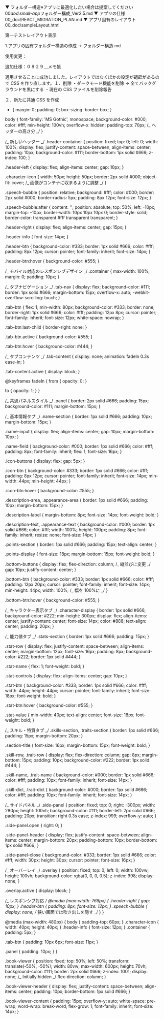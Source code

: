 ▼ フォルダー構造※アプリに最適化したい場合は提案してください 00*doc\small-app*フォルダー構成\_Ver2.5.md ▼ アプリの仕様 00_doc\REACT_MIGRATION_PLAN.md ▼ アプリ固有のレイアウト 00_doc\sampleLayout.html

第一テストレイアウト表示

1.アプリの固有フォルダー構造の作成 → フォルダー構造.md

使用変更：

追加仕様：０８２９＿メモ帳

適用させることに成功しました。レイアウトではなくほかの設定が齟齬があるので CSS を作り直します。１．削除 ・ダークモード機能を削除 → 全てバックグラウンドを黒にする ・現在の CSS ファイルを削除報告

２．新たに共通 CSS を作成

- { margin: 0; padding: 0; box-sizing: border-box; }

body { font-family: 'MS Gothic', monospace; background-color: #000; color: #fff; min-height: 100vh; overflow-x: hidden; padding-top: 70px; /_ ヘッダーの高さ分 _/ }

/_ 新しいヘッダー _/ .header-container { position: fixed; top: 0; left: 0; width: 100%; display: flex; justify-content: space-between; align-items: center; padding: 10px; background-color: #111; border-bottom: 1px solid #666; z-index: 100; }

.header-left { display: flex; align-items: center; gap: 10px; }

.character-icon { width: 50px; height: 50px; border: 2px solid #000; object-fit: cover; /_ 画像がコンテナに収まるように調整 _/ }

.speech-bubble { position: relative; background: #fff; color: #000; border: 2px solid #000; border-radius: 5px; padding: 8px 12px; font-size: 12px; }

.speech-bubble:after { content: ''; position: absolute; top: 50%; left: -10px; margin-top: -10px; border-width: 10px 10px 10px 0; border-style: solid; border-color: transparent #fff transparent transparent; }

.header-right { display: flex; align-items: center; gap: 15px; }

.header-info { font-size: 14px; }

.header-btn { background-color: #333; border: 1px solid #666; color: #fff; padding: 8px 12px; cursor: pointer; font-family: inherit; font-size: 14px; }

.header-btn:hover { background-color: #555; }

/_ モバイル対応のレスポンシブデザイン _/ .container { max-width: 100%; margin: 0; padding: 10px; }

/_ タブナビゲーション _/ .tab-nav { display: flex; background-color: #111; border: 1px solid #666; margin-bottom: 15px; overflow-x: auto; -webkit-overflow-scrolling: touch; }

.tab-btn { flex: 1; min-width: 80px; background-color: #333; border: none; border-right: 1px solid #666; color: #fff; padding: 12px 8px; cursor: pointer; font-family: inherit; font-size: 12px; white-space: nowrap; }

.tab-btn:last-child { border-right: none; }

.tab-btn.active { background-color: #555; }

.tab-btn:hover { background-color: #444; }

/_ タブコンテンツ _/ .tab-content { display: none; animation: fadeIn 0.3s ease-in; }

.tab-content.active { display: block; }

@keyframes fadeIn { from { opacity: 0; }

to { opacity: 1; } }

/_ 共通パネルスタイル _/ .panel { border: 2px solid #666; padding: 15px; background-color: #111; margin-bottom: 15px; }

/_ 基本情報タブ _/ .name-section { border: 1px solid #666; padding: 10px; margin-bottom: 15px; }

.name-input { display: flex; align-items: center; gap: 10px; margin-bottom: 10px; }

.name-field { background-color: #000; border: 1px solid #666; color: #fff; padding: 8px; font-family: inherit; flex: 1; font-size: 16px; }

.icon-buttons { display: flex; gap: 5px; }

.icon-btn { background-color: #333; border: 1px solid #666; color: #fff; padding: 8px 12px; cursor: pointer; font-family: inherit; font-size: 14px; min-width: 44px; min-height: 44px; }

.icon-btn:hover { background-color: #555; }

.description-area, .appearance-area { border: 1px solid #666; padding: 10px; margin-bottom: 15px; }

.description-label { margin-bottom: 8px; font-size: 14px; font-weight: bold; }

.description-text, .appearance-text { background-color: #000; border: 1px solid #666; color: #fff; width: 100%; height: 100px; padding: 8px; font-family: inherit; resize: none; font-size: 14px; }

.points-section { border: 1px solid #666; padding: 15px; text-align: center; }

.points-display { font-size: 18px; margin-bottom: 15px; font-weight: bold; }

.bottom-buttons { display: flex; flex-direction: column; /_ 縦並びに変更 _/ gap: 10px; justify-content: center; }

.bottom-btn { background-color: #333; border: 1px solid #666; color: #fff; padding: 12px 20px; cursor: pointer; font-family: inherit; font-size: 14px; min-height: 44px; width: 100%; /_ 幅を 100%に _/ }

.bottom-btn:hover { background-color: #555; }

/_ キャラクター表示タブ _/ .character-display { border: 1px solid #666; background-color: #222; min-height: 300px; display: flex; align-items: center; justify-content: center; font-size: 14px; color: #888; text-align: center; padding: 20px; }

/_ 能力値タブ _/ .stats-section { border: 1px solid #666; padding: 15px; }

.stat-row { display: flex; justify-content: space-between; align-items: center; margin-bottom: 12px; font-size: 16px; padding: 8px; background-color: #222; border: 1px solid #444; }

.stat-name { flex: 1; font-weight: bold; }

.stat-controls { display: flex; align-items: center; gap: 10px; }

.stat-btn { background-color: #333; border: 1px solid #666; color: #fff; width: 44px; height: 44px; cursor: pointer; font-family: inherit; font-size: 18px; font-weight: bold; }

.stat-btn:hover { background-color: #555; }

.stat-value { min-width: 40px; text-align: center; font-size: 18px; font-weight: bold; }

/_ スキル・特質タブ _/ .skills-section, .traits-section { border: 1px solid #666; padding: 15px; margin-bottom: 20px; }

.section-title { font-size: 16px; margin-bottom: 15px; font-weight: bold; }

.skill-row, .trait-row { display: flex; flex-direction: column; gap: 8px; margin-bottom: 15px; padding: 10px; background-color: #222; border: 1px solid #444; }

.skill-name, .trait-name { background-color: #000; border: 1px solid #666; color: #fff; padding: 10px; font-family: inherit; font-size: 14px; }

.skill-dict, .trait-dict { background-color: #000; border: 1px solid #666; color: #fff; padding: 10px; font-family: inherit; font-size: 14px; }

/_ サイドパネル _/ .side-panel { position: fixed; top: 0; right: -300px; width: 280px; height: 100vh; background-color: #111; border-left: 2px solid #666; padding: 20px; transition: right 0.3s ease; z-index: 999; overflow-y: auto; }

.side-panel.open { right: 0; }

.side-panel-header { display: flex; justify-content: space-between; align-items: center; margin-bottom: 20px; padding-bottom: 10px; border-bottom: 1px solid #666; }

.side-panel-close { background-color: #333; border: 1px solid #666; color: #fff; width: 30px; height: 30px; cursor: pointer; font-size: 16px; }

/_ オーバーレイ _/ .overlay { position: fixed; top: 0; left: 0; width: 100vw; height: 100vh; background-color: rgba(0, 0, 0, 0.5); z-index: 998; display: none; }

.overlay.active { display: block; }

/_ レスポンシブ対応 _/ @media (max-width: 768px) { .header-right { gap: 10px; } .header-btn { padding: 8px; font-size: 12px; } .speech-bubble { display: none; /_ 狭い画面では吹き出しを隠す _/ } }

@media (max-width: 480px) { body { padding-top: 60px; } .character-icon { width: 40px; height: 40px; } .header-info { font-size: 12px; } .container { padding: 5px; }

.tab-btn { padding: 10px 6px; font-size: 11px; }

.panel { padding: 10px; } }

.book-viewer { position: fixed; top: 50%; left: 50%; transform: translate(-50%, -50%); width: 80vw; max-width: 600px; height: 70vh; background-color: #111; border: 2px solid #666; z-index: 1001; display: none; /_ Initially hidden _/ flex-direction: column; }

.book-viewer-header { display: flex; justify-content: space-between; align-items: center; padding: 10px; border-bottom: 1px solid #666; }

.book-viewer-content { padding: 15px; overflow-y: auto; white-space: pre-wrap; word-wrap: break-word; flex-grow: 1; font-family: inherit; font-size: 14px; }
